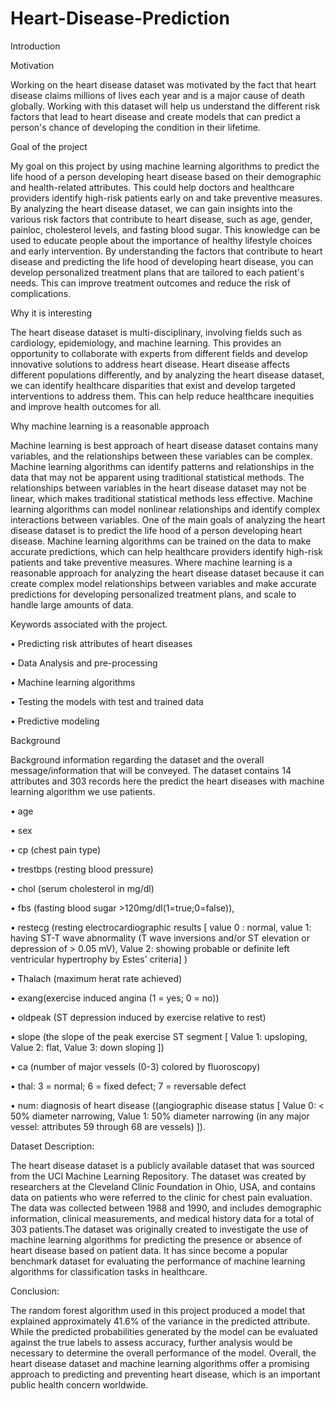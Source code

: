 # Heart-Disease-Prediction

Introduction

Motivation

Working on the heart disease dataset was motivated by the fact that heart disease claims millions of lives each year
and is a major cause of death globally. Working with this dataset will help us understand the different risk factors
that lead to heart disease and create models that can predict a person's chance of developing the condition in their
lifetime.

Goal of the project

My goal on this project by using machine learning algorithms to predict the life hood of a person developing heart
disease based on their demographic and health-related attributes. This could help doctors and healthcare providers
identify high-risk patients early on and take preventive measures. By analyzing the heart disease dataset, we can gain
insights into the various risk factors that contribute to heart disease, such as age, gender, painloc, cholesterol levels,
and fasting blood sugar. This knowledge can be used to educate people about the importance of healthy lifestyle
choices and early intervention. By understanding the factors that contribute to heart disease and predicting the life
hood of developing heart disease, you can develop personalized treatment plans that are tailored to each patient's
needs. This can improve treatment outcomes and reduce the risk of complications.

Why it is interesting

The heart disease dataset is multi-disciplinary, involving fields such as cardiology, epidemiology, and machine
learning. This provides an opportunity to collaborate with experts from different fields and develop innovative
solutions to address heart disease. Heart disease affects different populations differently, and by analyzing the heart
disease dataset, we can identify healthcare disparities that exist and develop targeted interventions to address them.
This can help reduce healthcare inequities and improve health outcomes for all.

Why machine learning is a reasonable approach

Machine learning is best approach of heart disease dataset contains many variables, and the relationships between
these variables can be complex. Machine learning algorithms can identify patterns and relationships in the data that
may not be apparent using traditional statistical methods. The relationships between variables in the heart disease
dataset may not be linear, which makes traditional statistical methods less effective. Machine learning algorithms
can model nonlinear relationships and identify complex interactions between variables. One of the main goals of
analyzing the heart disease dataset is to predict the life hood of a person developing heart disease. Machine learning
algorithms can be trained on the data to make accurate predictions, which can help healthcare providers identify
high-risk patients and take preventive measures. Where machine learning is a reasonable approach for analyzing the
heart disease dataset because it can create complex model relationships between variables and make accurate
predictions for developing personalized treatment plans, and scale to handle large amounts of data.

Keywords associated with the project.

• Predicting risk attributes of heart diseases

• Data Analysis and pre-processing

• Machine learning algorithms

• Testing the models with test and trained data

• Predictive modeling

Background

Background information regarding the dataset and the overall message/information that will be conveyed.
The dataset contains 14 attributes and 303 records here the predict the heart diseases with machine learning
algorithm we use patients.

• age

• sex

• cp (chest pain type)

• trestbps (resting blood pressure)

• chol (serum cholesterol in mg/dl)

• fbs (fasting blood sugar >120mg/dl(1=true;0=false)),

• restecg (resting electrocardiographic results [ value 0 : normal, value 1: having ST-T wave abnormality (T
wave inversions and/or ST elevation or depression of > 0.05 mV), Value 2: showing probable or definite left
ventricular hypertrophy by Estes' criteria] )

• Thalach (maximum herat rate achieved)

• exang(exercise induced angina (1 = yes; 0 = no))

• oldpeak (ST depression induced by exercise relative to rest)

• slope (the slope of the peak exercise ST segment [ Value 1: upsloping, Value 2: flat, Value 3: down sloping
])

• ca (number of major vessels (0-3) colored by fluoroscopy)

• thal: 3 = normal; 6 = fixed defect; 7 = reversable defect

• num: diagnosis of heart disease ((angiographic disease status [ Value 0: < 50% diameter narrowing, Value 1:
50% diameter narrowing (in any major vessel: attributes 59 through 68 are vessels) ]).

Dataset Description:

The heart disease dataset is a publicly available dataset that was sourced from the UCI Machine Learning Repository.
The dataset was created by researchers at the Cleveland Clinic Foundation in Ohio, USA, and contains data on
patients who were referred to the clinic for chest pain evaluation. The data was collected between 1988 and 1990,
and includes demographic information, clinical measurements, and medical history data for a total of 303
patients.The dataset was originally created to investigate the use of machine learning algorithms for predicting the
presence or absence of heart disease based on patient data. It has since become a popular benchmark dataset for
evaluating the performance of machine learning algorithms for classification tasks in healthcare.

Conclusion:

The random forest algorithm used in this project produced a model that explained approximately 41.6% of the
variance in the predicted attribute. While the predicted probabilities generated by the model can be evaluated against
the true labels to assess accuracy, further analysis would be necessary to determine the overall performance of the
model. Overall, the heart disease dataset and machine learning algorithms offer a promising approach to predicting
and preventing heart disease, which is an important public health concern worldwide.




